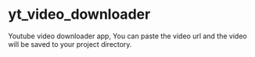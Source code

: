 # yt_video_downloader
Youtube video downloader app, You can paste the video url and the video will be saved to your project directory.
